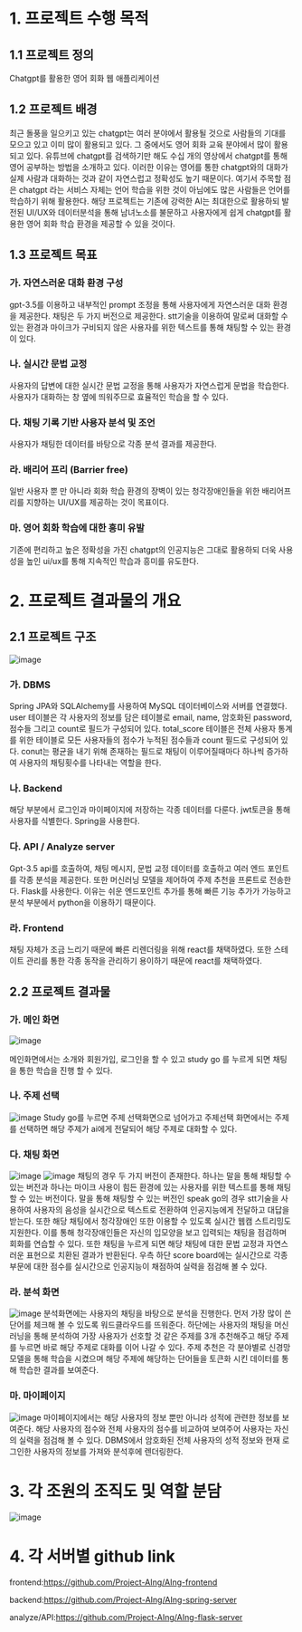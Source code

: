 # 1.	프로젝트 수행 목적
## 1.1 프로젝트 정의
  Chatgpt를 활용한 영어 회화 웹 애플리케이션

## 1.2 프로젝트 배경
  최근 돌풍을 일으키고 있는 chatgpt는 여러 분야에서 활용될 것으로 사람들의 기대를 모으고 있고 이미 많이 활용되고 있다. 그 중에서도 영어 회화 교육 분야에서 많이 활용되고 있다. 
유튜브에 chatgpt를 검색하기만 해도 수십 개의 영상에서 chatgpt를 통해 영어 공부하는 방법을 소개하고 있다. 이러한 이유는 영어를 통한 chatgpt와의 대화가 실제 사람과 대화하는 것과 같이 자연스럽고 정확성도 높기 때문이다. 
여기서 주목할 점은 chatgpt 라는 서비스 자체는 언어 학습을 위한 것이 아님에도 많은 사람들은 언어를 학습하기 위해 활용한다. 해당 프로젝트는 기존에  강력한 AI는 최대한으로 활용하되 발전된 UI/UX와 데이터분석을 통해 남녀노소를 불문하고 사용자에게 쉽게 chatgpt를 활용한 영어 회화 학습 환경을 제공할 수 있을 것이다.

## 1.3 프로젝트 목표
 ### 가. 자연스러운 대화 환경 구성
 gpt-3.5를 이용하고 내부적인 prompt 조정을 통해 사용자에게 자연스러운 대화 환경 을 제공한다. 채팅은 두 가지 버전으로 제공한다. stt기술을 이용하여 말로써 대화할 수 있는 환경과 마이크가 구비되지 않은 사용자를 위한 텍스트를 통해 채팅할 수 있는 환경이 있다.
 ### 나. 실시간 문법 교정
사용자의 답변에 대한 실시간 문법 교정을 통해 사용자가 자연스럽게 문법을 학습한다. 사용자가 대화하는 창 옆에 띄워주므로 효율적인 학습을 할 수 있다. 
### 다. 채팅 기록 기반 사용자 분석 및 조언
사용자가 채팅한 데이터를 바탕으로 각종 분석 결과를 제공한다.
### 라. 배리어 프리 (Barrier free)
일반 사용자 뿐 만 아니라 회화 학습 환경의 장벽이 있는 청각장애인들을 위한 배리어프리를 지향하는 UI/UX를 제공하는 것이 목표이다.
### 마. 영어 회화 학습에 대한 흥미 유발
기존에 편리하고 높은 정확성을 가진 chatgpt의 인공지능은 그대로 활용하되 더욱 사용성을 높인 ui/ux를 통해 지속적인 학습과 흥미를 유도한다. 
# 2.	프로젝트 결과물의 개요 
## 2.1	프로젝트 구조
 ![image](https://github.com/Project-AIng/AIng/assets/93130655/24bc9492-d5b4-47f2-a774-e949cee31296)

### 가.	DBMS
Spring JPA와 SQLAlchemy를 사용하여 MySQL 데이터베이스와 서버를 연결했다. user 테이블은 각 사용자의 정보를 담은 테이블로 email, name, 암호화된 password, 점수들 그리고 count로 필드가 구성되어 있다. total_score 테이블은 전체 사용자 통계를 위한 테이블로 모든 사용자들의 점수가 누적된 점수들과 count 필드로 구성되어 있다. conut는 평균을 내기 위해 존재하는 필드로 채팅이 이루어질때마다 하나씩 증가하여 사용자의 채팅횟수를 나타내는 역할을 한다.
### 나.	Backend
해당 부분에서 로그인과 마이페이지에 저장하는 각종 데이터를 다룬다. jwt토큰을 통해 사용자를 식별한다. Spring을 사용한다.
### 다.	API / Analyze server
Gpt-3.5 api를 호출하여, 채팅 메시지, 문법 교정 데이터를 호출하고 여러 엔드 포인트를 각종 분석을 제공한다. 또한 머신러닝 모델을 제어하여 주제 추천을 프론트로 전송한다. Flask를 사용한다. 이유는 쉬운 엔드포인트 추가를 통해 빠른 기능 추가가 가능하고 분석 부분에서 python을 이용하기 때문이다.
### 라.	Frontend
채팅 자체가 조금 느리기 때문에 빠른 리렌더링을 위해 react를 채택하였다. 또한 스테이트 관리를 통한 각종 동작을 관리하기 용이하기 때문에 react를 채택하였다.

## 2.2	프로젝트 결과물
### 가.	메인 화면





![image](https://github.com/Project-AIng/AIng/assets/93130655/0c7f2a4e-201f-4351-aa08-abfe45aef94b)




메인화면에서는 소개와 회원가입, 로그인을 할 수 있고 study  go 를 누르게 되면 채팅을 통한 학습을 진행 할 수 있다.

### 나.	주제 선택
 ![image](https://github.com/Project-AIng/AIng/assets/93130655/256c6f4d-2b84-40a7-bf4d-ee51af133129)
Study go를 누르면 주제 선택화면으로 넘어가고 주제선택 화면에서는 주제를 선택하면 해당 주제가 ai에게 전달되어 해당 주제로 대화할 수 있다.
### 다.	채팅 화면
 
 ![image](https://github.com/Project-AIng/AIng/assets/93130655/9869edc6-c713-4a0e-b1e0-8212c62a34d9)
 ![image](https://github.com/Project-AIng/AIng/assets/93130655/c43be179-cf75-48af-9d7f-7f7fb85b2e6e)
채팅의 경우 두 가지 버전이 존재한다. 하나는 말을 통해 채팅할 수 있는 버전과 하나는 마이크 사용이 힘든 환경에 있는 사용자를 위한 텍스트를 통해 채팅 할 수 있는 버전이다.
말을 통해 채팅할 수 있는 버전인 speak go의 경우 stt기술을 사용하여 사용자의 음성을 실시간으로 텍스트로 전환하여 인공지능에게 전달하고 대답을 받는다. 또한 해당 채팅에서 청각장애인 또한 이용할 수 있도록 실시간 웹캠 스트리밍도 지원한다. 이를 통해 청각장애인들은 자신의 입모양을 보고 입력되는 채팅을 점검하며 회화를 연습할 수 있다.
또한 채팅을 누르게 되면 해당 채팅에 대한 문법 교정과 자연스러운 표현으로 치환된 결과가 반환된다. 우측 하단 score board에는 실시간으로 각종 부문에 대한 점수를 실시간으로 인공지능이 채점하여 실력을 점검해 볼 수 있다.
### 라.	분석 화면
 ![image](https://github.com/Project-AIng/AIng/assets/93130655/c25c932a-02fd-42e2-b025-51f50869c475)
분석화면에는 사용자의 채팅을 바탕으로 분석을 진행한다. 먼저 가장 많이 쓴 단어를 체크해 볼 수 있도록 워드클라우드를 뜨워준다. 하단에는 사용자의 채팅을 머신러닝을 통해 분석하여 가장 사용자가 선호할 것 같은 주제를 3개 추천해주고 해당 주제를 누르면 바로 해당 주제로 대화를 이어 나갈 수 있다. 주제 추천은 각 분야별로 신경망 모델을 통해 학습을 시켰으며 해당 주제에 해당하는 단어들을 토큰화 시킨 데이터를 통해 학습한 결과를 보여준다.
### 마.	마이페이지
 
![image](https://github.com/Project-AIng/AIng/assets/93130655/268ccd21-59bd-4864-a62f-a7bb33634b4b)
마이페이지에서는 해당 사용자의 정보 뿐만 아니라 성적에 관련한 정보를 보여준다. 해당 사용자의 점수와 전체 사용자의 점수를 비교하여 보여주어 사용자는 자신의 실력을 점검해 볼 수 있다. DBMS에서 암호화된 전체 사용자의 성적 정보와 현재 로그인한 사용자의 정보를 가져와 분석후에 렌더링한다. 

# 3. 각 조원의 조직도 및 역할 분담
 
![image](https://github.com/Project-AIng/AIng/assets/93130655/e2305eae-f28c-4c75-bfd4-dabc9d6c9f3c)

# 4. 각 서버별 github link
frontend:https://github.com/Project-AIng/AIng-frontend

backend:https://github.com/Project-AIng/AIng-spring-server

analyze/API:https://github.com/Project-AIng/AIng-flask-server
